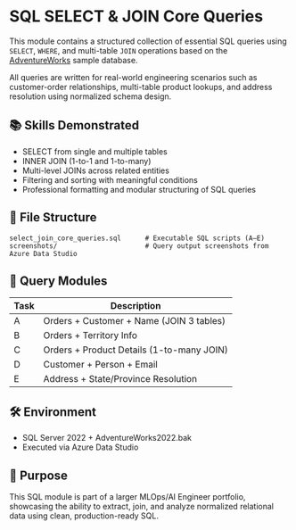 # SQL SELECT & JOIN Core Queries

This module contains a structured collection of essential SQL queries using `SELECT`, `WHERE`, and multi-table `JOIN` operations based on the [AdventureWorks](https://learn.microsoft.com/en-us/sql/samples/adventureworks-install-configure) sample database.

All queries are written for real-world engineering scenarios such as customer-order relationships, multi-table product lookups, and address resolution using normalized schema design.

## 📚 Skills Demonstrated

- SELECT from single and multiple tables
- INNER JOIN (1-to-1 and 1-to-many)
- Multi-level JOINs across related entities
- Filtering and sorting with meaningful conditions
- Professional formatting and modular structuring of SQL queries

## 📂 File Structure

```
select_join_core_queries.sql      # Executable SQL scripts (A–E)
screenshots/                      # Query output screenshots from Azure Data Studio
```



## 🧩 Query Modules

| Task | Description |
|------|-------------|
| A    | Orders + Customer + Name (JOIN 3 tables) |
| B    | Orders + Territory Info |
| C    | Orders + Product Details (1-to-many JOIN) |
| D    | Customer + Person + Email |
| E    | Address + State/Province Resolution |

## 🛠 Environment

- SQL Server 2022 + AdventureWorks2022.bak  
- Executed via Azure Data Studio

## 🚀 Purpose

This SQL module is part of a larger MLOps/AI Engineer portfolio, showcasing the ability to extract, join, and analyze normalized relational data using clean, production-ready SQL.